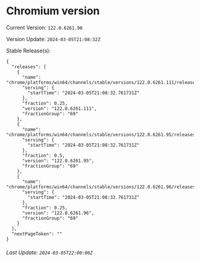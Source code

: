 # Chromium version

Current Version: `122.0.6261.96`

Version Update: `2024-03-05T21:08:32Z`

Stable Release(s):
```
{
  "releases": [
    {
      "name": "chrome/platforms/win64/channels/stable/versions/122.0.6261.111/releases/1709672912",
      "serving": {
        "startTime": "2024-03-05T21:08:32.761731Z"
      },
      "fraction": 0.25,
      "version": "122.0.6261.111",
      "fractionGroup": "69"
    },
    {
      "name": "chrome/platforms/win64/channels/stable/versions/122.0.6261.95/releases/1709672912",
      "serving": {
        "startTime": "2024-03-05T21:08:32.761731Z"
      },
      "fraction": 0.5,
      "version": "122.0.6261.95",
      "fractionGroup": "69"
    },
    {
      "name": "chrome/platforms/win64/channels/stable/versions/122.0.6261.96/releases/1709672912",
      "serving": {
        "startTime": "2024-03-05T21:08:32.761731Z"
      },
      "fraction": 0.25,
      "version": "122.0.6261.96",
      "fractionGroup": "69"
    }
  ],
  "nextPageToken": ""
}
```

###### Last Update: `2024-03-05T22:00:06Z`
        